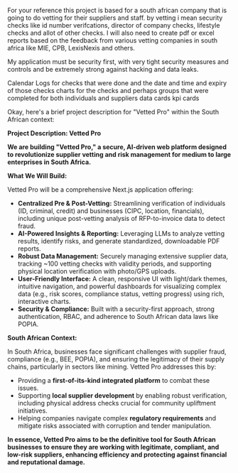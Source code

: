 For your reference this project is based for a south african company that is going to do vetting for their suppliers and staff. by vetting i mean security checks like id number verifcations, director of company checks, lifestyle checks and allot of other checks. I will also need to create pdf or excel reports based on the feedback from various vetting companies in south africa like MIE, CPB, LexisNexis and others.

My application must be security first, with very tight security measures and controls and be extremely strong against hacking and data leaks.

Calendar
Logs for checks that were done and the date and time and expiry of those checks
charts for the checks and perhaps groups that were completed for both individuals and suppliers
data cards
kpi cards


Okay, here's a brief project description for "Vetted Pro" within the South African context:

**Project Description: Vetted Pro**

**We are building "Vetted Pro," a secure, AI-driven web platform designed to revolutionize supplier vetting and risk management for medium to large enterprises in South Africa.**

**What We Will Build:**

Vetted Pro will be a comprehensive Next.js application offering:

*   **Centralized Pre & Post-Vetting:** Streamlining verification of individuals (ID, criminal, credit) and businesses (CIPC, location, financials), including unique post-vetting analysis of RFP-to-invoice data to detect fraud.
*   **AI-Powered Insights & Reporting:** Leveraging LLMs to analyze vetting results, identify risks, and generate standardized, downloadable PDF reports.
*   **Robust Data Management:** Securely managing extensive supplier data, tracking ~100 vetting checks with validity periods, and supporting physical location verification with photo/GPS uploads.
*   **User-Friendly Interface:** A clean, responsive UI with light/dark themes, intuitive navigation, and powerful dashboards for visualizing complex data (e.g., risk scores, compliance status, vetting progress) using rich, interactive charts.
*   **Security & Compliance:** Built with a security-first approach, strong authentication, RBAC, and adherence to South African data laws like POPIA.

**South African Context:**

In South Africa, businesses face significant challenges with supplier fraud, compliance (e.g., BEE, POPIA), and ensuring the legitimacy of their supply chains, particularly in sectors like mining. Vetted Pro addresses this by:

*   Providing a **first-of-its-kind integrated platform** to combat these issues.
*   Supporting **local supplier development** by enabling robust verification, including physical address checks crucial for community upliftment initiatives.
*   Helping companies navigate complex **regulatory requirements** and mitigate risks associated with corruption and tender manipulation.

**In essence, Vetted Pro aims to be the definitive tool for South African businesses to ensure they are working with legitimate, compliant, and low-risk suppliers, enhancing efficiency and protecting against financial and reputational damage.**